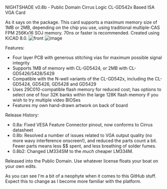 NIGHTSHADE v0.8b - Public Domain Cirrus Logic CL-GD542x Based ISA VGA Card

As it says on the package. This card supports a maximum memory size of 1MB or 2MB, depending on the chip you use, using traditional multiple-CAS FPM 256Kx16 SOJ memory. 70ns or faster is recommended.
Created using KiCAD 8.0.
![front](https://github.com/user-attachments/assets/7c06135f-8955-4014-8534-52e9cfb77c33)
![image](https://github.com/user-attachments/assets/8d1cead2-0d4a-467a-b041-778c5fac8fb5)

Features:
- Four layer PCB with generous stitching vias for maximum possible signal integrity
- Supports 1MB of memory with CL-GD5424, or 2MB with CL-GD5426/5428/5429
- Compatible with the N-well variants of the CL-GD542x, including the CL-GD5424, GD5426, GD5428 and GD5429
- Uses 29C010-compatible flash memory for reduced cost; has options to select one of four 32K banks within the large 128K flash memory if you wish to try multiple video BIOSes
- Features my own hand-drawn artwork on back of board

Release History:
- 0.8a: Fixed VESA Feature Connector pinout, now conforms to Cirrus datasheet
- 0.8b: Resolved a number of issues related to VGA output quality (no more wavy interference onscreen!), and reduced the parts count a bit. Fewer parts means less $$ spent, and less breathing of solder fumes.
- 0.8b2: Changed LM334SM to the _much_ cheaper LM334M.

Released into the Public Domain. Use whatever license floats your boat on your own edits.

As you can see I'm a bit of a neophyte when it comes to this GitHub stuff.
Expect this to change as I become more familiar with the platform.
